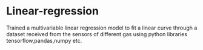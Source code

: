 # Linear-regression
Trained a multivariable linear regression model to fit a linear curve through a dataset received from the sensors of different gas using python libraries tensorflow,pandas,numpy etc.
